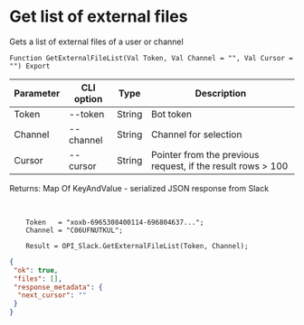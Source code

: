﻿---
sidebar_position: 1
---

# Get list of external files
 Gets a list of external files of a user or channel



`Function GetExternalFileList(Val Token, Val Channel = "", Val Cursor = "") Export`

  | Parameter | CLI option | Type | Description |
  |-|-|-|-|
  | Token | --token | String | Bot token |
  | Channel | --channel | String | Channel for selection |
  | Cursor | --cursor | String | Pointer from the previous request, if the result rows > 100 |

  
  Returns:  Map Of KeyAndValue - serialized JSON response from Slack

<br/>




```bsl title="Code example"
    Token   = "xoxb-6965308400114-696804637...";
    Channel = "C06UFNUTKUL";

    Result = OPI_Slack.GetExternalFileList(Token, Channel);
```
 



```json title="Result"
{
 "ok": true,
 "files": [],
 "response_metadata": {
  "next_cursor": ""
 }
}
```
